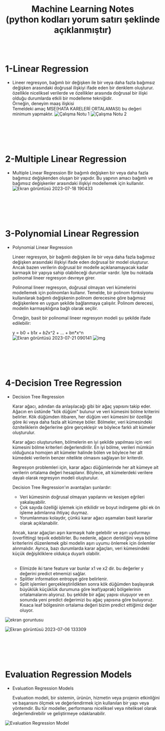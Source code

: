 # <h1 align="center">Machine Learning Notes <br>(python kodları yorum satırı şeklinde açıklanmıştır)</h1>
<br><br>
# 1-Linear Regression
- Lineer regresyon, bağımlı bir değişken ile bir veya daha fazla bağımsız değişken arasındaki doğrusal ilişkiyi ifade eden bir denklem oluşturur.
  özellikle niceliksel verilerde ve özellikler arasında doğrusal bir ilişki olduğu durumlarda etkili bir modelleme tekniğidir.<br> Örneğin, deneyim maaş ilişkisi <br>
  Temeldeki amaç MSE(HATA KARELERİ ORTALAMASI) bu değeri minimum yapmaktır.
![Çalışma Notu 1](https://github.com/erdemttas/Machine-Learning/assets/100941281/6ecb3086-2251-4310-8b90-5b7dfb343158)
![Çalışma Notu 2](https://github.com/erdemttas/Machine-Learning/assets/100941281/0cfa5607-483a-4a11-8bb3-914e289f58c9)

<br><br><br><br>

# 2-Multiple Linear Regression
- Multiple Linear Regression
    Bir bağımlı değişken bir veya daha fazla bağımsız değişkenden oluşan bir yapıdır.
    Bu yapının amacı bağımlı ve bağımsız değişkenler arasındaki  ilişkiyi modellemek için kullanılır.
![Ekran görüntüsü 2023-07-18 190433](https://github.com/erdemttas/Machine-Learning/assets/100941281/456f2bd7-135c-4385-bea3-33f20156b89a)

<br><br><br><br>

# 3-Polynomial Linear Regression
- Polynomial Linear Regression
    
    Lineer regresyon, bir bağımlı değişken ile bir veya daha fazla bağımsız değişken arasındaki ilişkiyi ifade eden doğrusal bir model oluşturur. Ancak bazen verilerin doğrusal bir modelle 
    açıklanamayacak kadar karmaşık bir yapıya sahip olabileceği durumlar vardır. İşte bu noktada polinomal lineer regresyon devreye girer.
    
    Polinomal lineer regresyon, doğrusal olmayan veri kümelerini modellemek için polinomları kullanır. Temelde, bir polinom fonksiyonu kullanılarak bağımlı değişkenin polinom derecesine        göre 
    bağımsız değişkenlere en uygun şekilde bağlanmaya çalışılır. Polinom derecesi, modelin karmaşıklığına bağlı olarak seçilir.
    
    Örneğin, basit bir polinomal lineer regresyon modeli şu şekilde ifade edilebilir:
    
    y = b0 + b1*x + b2*x^2 + ... + bn*x^n
  ![Ekran görüntüsü 2023-07-21 090141](https://github.com/erdemttas/Machine-Learning/assets/100941281/7f3b67e4-2320-41cb-9b0b-b6d8ce2475f7)
![img](https://github.com/erdemttas/Machine-Learning/assets/100941281/c35f8045-aa61-4bac-ab52-329911f40433)

<br><br><br><br> 

# 4-Decision Tree Regression
- Decision Tree Regression
    
    Karar ağacı, adından da anlaşılacağı gibi bir ağaç yapısını takip eder. Ağacın en üstünde "kök düğüm" bulunur ve veri kümesini bölme kriterini belirler. Kök düğümden itibaren, her düğüm veri kümesini bir özelliğe göre iki veya daha fazla alt kümeye böler. Bölmeler, veri kümesindeki özniteliklerin değerlerine göre gerçekleşir ve böylece farklı alt kümeler oluşturulur.
    
    Karar ağacı oluştururken, bölmelerin en iyi şekilde yapılması için veri kümesini bölme kriterleri değerlendirilir. En iyi bölme, verileri mümkün olduğunca homojen alt kümeler halinde bölen ve böylece her alt kümedeki verilerin benzer nitelikte olmasını sağlayan bir kriterdir.
    
    Regresyon problemleri için, karar ağacı düğümlerinde her alt kümeye ait verilerin ortalama değeri hesaplanır. Böylece, alt kümelerdeki verilere dayalı olarak regresyon modeli oluşturulur.
    
    Decision Tree Regression'ın avantajları şunlardır:
    
    - Veri kümesinin doğrusal olmayan yapılarını ve kesişen eğrileri yakalayabilir.
    - Çok sayıda özelliği işlemek için etkilidir ve boyut indirgeme gibi ek ön işleme adımlarına ihtiyaç duymaz.
    - Yorumlanması kolaydır, çünkü karar ağacı aşamaları basit kararlar olarak açıklanabilir.
    
    Ancak, karar ağaçları aşırı karmaşık hale gelebilir ve aşırı uydurmayı (overfitting) teşvik edebilirler. Bu nedenle, ağacın derinliğini veya bölme kriterlerini düzenlemek gibi modelin aşırı uyumu önlemek için önlemler alınmalıdır. Ayrıca, bazı durumlarda karar ağaçları, veri kümesindeki küçük değişikliklere oldukça duyarlı olabilir. <br><br>

    - Elimizde iki tane feature var bunlar x1 ve x2 dir. bu değerler y değerini predict etmemizi sağlar.
    - Splitler information entropye göre belirlenir.
    - Split işlemleri gerçekleştirildikten sonra kök düğümden başlayarak büyüklük küçüklük  durumuna göre leaf(yaprak) bölgelerinin ortalamalarını alıyoruz. bu şeklide bir ağaç yapısı oluşuyor ve en sonunda yeni predict değerimizi bu ağaç yapısına göre buluyoruz. Kısaca leaf bölgesinin ortalama değeri bizim predict ettiğimiz değer oluyor.

![ekran goruntusu](https://github.com/erdemttas/Machine-Learning/assets/100941281/41bfa1d4-5c8c-4f5d-ace0-24257dbadef8)

![Ekran görüntüsü 2023-07-06 133309](https://github.com/erdemttas/Machine-Learning/assets/100941281/705b8b96-17b5-43d5-a7b8-b23ef2f02b39)


<br><br><br><br>
# Evaluation Regression Models
- Evaluation Regression Models
    
    Evaluation modeli, bir sistemin, ürünün, hizmetin veya projenin etkinliğini ve başarısını ölçmek ve değerlendirmek için kullanılan bir yapı veya yöntemdir. Bu tür modeller, performansı niceliksel veya niteliksel olarak değerlendirebilir ve geliştirmeye odaklanabilir.

![Evaluation Regression Model](https://github.com/erdemttas/Machine-Learning/assets/100941281/c3f08517-7d0e-436e-ba64-bc5cd168a110)


